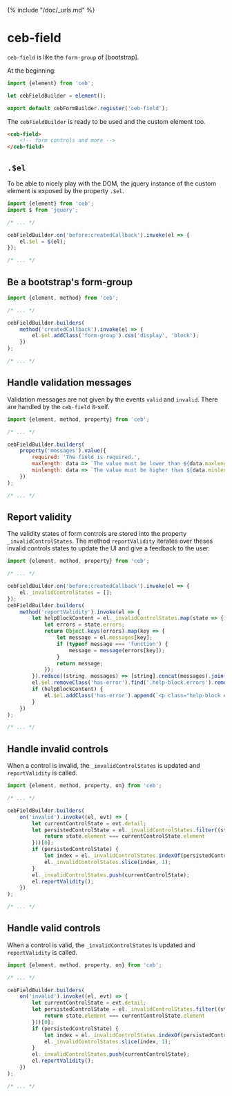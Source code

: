 {% include "/doc/_urls.md" %}
# ceb-field

`ceb-field` is like the `form-group` of [bootstrap].

At the beginning:
```javascript
import {element} from 'ceb';

let cebFieldBuilder = element();

export default cebFormBuilder.register('ceb-field');
```

The `cebFieldBuilder` is ready to be used and the custom element too.

```html
<ceb-field>
    <!-- form controls and more -->
</ceb-field>
```

## `.$el`

To be able to nicely play with the DOM, the jquery instance of the custom element is exposed by the property `.$el`.

```javascript
import {element} from 'ceb';
import $ from 'jquery';

/* ... */

cebFieldBuilder.on('before:createdCallback').invoke(el => {
    el.$el = $(el);
});

/* ... */
```

## Be a bootstrap's form-group

```javascript
import {element, method} from 'ceb';

/* ... */

cebFieldBuilder.builders(
    method('createdCallback').invoke(el => {
        el.$el.addClass('form-group').css('display', 'block');
    })
);

/* ... */
```

## Handle validation messages

Validation messages are not given by the events `valid` and `invalid`.
There are handled by the `ceb-field` it-self.

```javascript
import {element, method, property} from 'ceb';

/* ... */

cebFieldBuilder.builders(
    property('messages').value({
        required: 'The field is required.',
        maxlength: data => `The value must be lower than ${data.maxlength} characters.`,
        minlength: data => `The value must be higher than ${data.minlength} characters.`
    })
);

/* ... */
```

## Report validity

The validity states of form controls are stored into the property `_invalidControlStates`.
The method `reportValidity` iterates over theses invalid controls states to update the UI and give a feedback to the user.

```javascript
import {element, method, property} from 'ceb';

/* ... */

cebFieldBuilder.on('before:createdCallback').invoke(el => {
    el._invalidControlStates = [];
});
cebFieldBuilder.builders(
    method('reportValidity').invoke(el => {
        let helpBlockContent = el._invalidControlStates.map(state => {
            let errors = state.errors;
            return Object.keys(errors).map(key => {
                let message = el.messages[key];
                if (typeof message === 'function') {
                    message = message(errors[key]);
                }
                return message;
            });
        }).reduce((string, messages) => [string].concat(messages).join(', '), '');
        el.$el.removeClass('has-error').find('.help-block.errors').remove();
        if (helpBlockContent) {
            el.$el.addClass('has-error').append(`<p class="help-block errors">${helpBlockContent}</p>`);
        }
    })
);

/* ... */
```

## Handle invalid controls

When a control is invalid, the `_invalidControlStates` is updated and `reportValidity` is called.

```javascript
import {element, method, property, on} from 'ceb';

/* ... */

cebFieldBuilder.builders(
    on('invalid').invoke((el, evt) => {
        let currentControlState = evt.detail;
        let persistedControlState = el._invalidControlStates.filter((state => {
            return state.element === currentControlState.element
        }))[0];
        if (persistedControlState) {
            let index = el._invalidControlStates.indexOf(persistedControlState);
            el._invalidControlStates.slice(index, 1);
        }
        el._invalidControlStates.push(currentControlState);
        el.reportValidity();
    })
);

/* ... */
```

## Handle valid controls 

When a control is valid, the `_invalidControlStates` is updated and `reportValidity` is called.

```javascript
import {element, method, property, on} from 'ceb';

/* ... */

cebFieldBuilder.builders(
    on('invalid').invoke((el, evt) => {
        let currentControlState = evt.detail;
        let persistedControlState = el._invalidControlStates.filter((state => {
            return state.element === currentControlState.element
        }))[0];
        if (persistedControlState) {
            let index = el._invalidControlStates.indexOf(persistedControlState);
            el._invalidControlStates.slice(index, 1);
        }
        el._invalidControlStates.push(currentControlState);
        el.reportValidity();
    })
);

/* ... */
```
